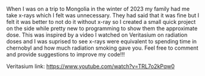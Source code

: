 When I was on a trip to Mongolia in the winter of 2023 my family had me take x-rays which I felt was unnecessary.
They had said that it was fine but I felt it was better to not do it without x-ray so I created a small quick project on the side while pretty new to programming to show them the approximate dose.
This was inspired by a video I watched on Veritasium on radiation doses and I was suprised to see x-rays were equivalent to spending time in chernobyl and how much radiation smoking gave you.
Feel free to comment and provide suggestions to improve my code!!!

Veritasium link: https://www.youtube.com/watch?v=TRL7o2kPqw0
